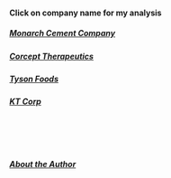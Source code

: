#### Click on company name for my analysis


##### [Monarch Cement Company](blog_post_mcem.md)  
##### [Corcept Therapeutics](blog_post_two.md)
##### [Tyson Foods](blog_post_tsn.md)
##### [KT Corp](blog_post_kt.md)
<br>  
<br>
<br>

##### [About the Author](about_bk.md)

